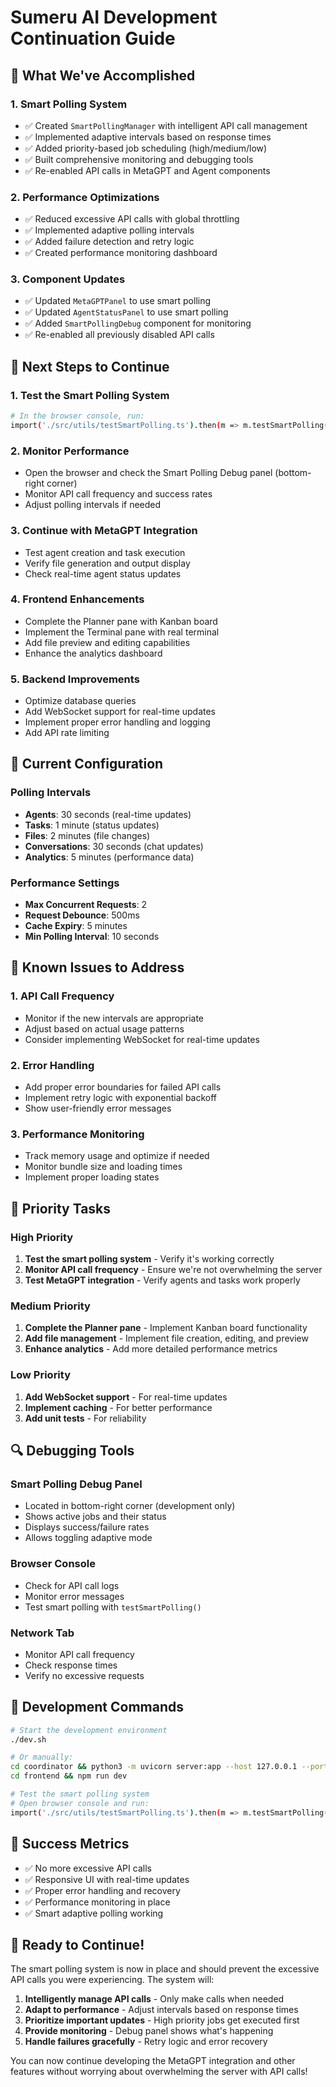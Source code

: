 # Sumeru AI Development Continuation Guide

## 🎯 What We've Accomplished

### 1. Smart Polling System
- ✅ Created `SmartPollingManager` with intelligent API call management
- ✅ Implemented adaptive intervals based on response times
- ✅ Added priority-based job scheduling (high/medium/low)
- ✅ Built comprehensive monitoring and debugging tools
- ✅ Re-enabled API calls in MetaGPT and Agent components

### 2. Performance Optimizations
- ✅ Reduced excessive API calls with global throttling
- ✅ Implemented adaptive polling intervals
- ✅ Added failure detection and retry logic
- ✅ Created performance monitoring dashboard

### 3. Component Updates
- ✅ Updated `MetaGPTPanel` to use smart polling
- ✅ Updated `AgentStatusPanel` to use smart polling
- ✅ Added `SmartPollingDebug` component for monitoring
- ✅ Re-enabled all previously disabled API calls

## 🚀 Next Steps to Continue

### 1. Test the Smart Polling System
```bash
# In the browser console, run:
import('./src/utils/testSmartPolling.ts').then(m => m.testSmartPolling())
```

### 2. Monitor Performance
- Open the browser and check the Smart Polling Debug panel (bottom-right corner)
- Monitor API call frequency and success rates
- Adjust polling intervals if needed

### 3. Continue with MetaGPT Integration
- Test agent creation and task execution
- Verify file generation and output display
- Check real-time agent status updates

### 4. Frontend Enhancements
- Complete the Planner pane with Kanban board
- Implement the Terminal pane with real terminal
- Add file preview and editing capabilities
- Enhance the analytics dashboard

### 5. Backend Improvements
- Optimize database queries
- Add WebSocket support for real-time updates
- Implement proper error handling and logging
- Add API rate limiting

## 🔧 Current Configuration

### Polling Intervals
- **Agents**: 30 seconds (real-time updates)
- **Tasks**: 1 minute (status updates)
- **Files**: 2 minutes (file changes)
- **Conversations**: 30 seconds (chat updates)
- **Analytics**: 5 minutes (performance data)

### Performance Settings
- **Max Concurrent Requests**: 2
- **Request Debounce**: 500ms
- **Cache Expiry**: 5 minutes
- **Min Polling Interval**: 10 seconds

## 🐛 Known Issues to Address

### 1. API Call Frequency
- Monitor if the new intervals are appropriate
- Adjust based on actual usage patterns
- Consider implementing WebSocket for real-time updates

### 2. Error Handling
- Add proper error boundaries for failed API calls
- Implement retry logic with exponential backoff
- Show user-friendly error messages

### 3. Performance Monitoring
- Track memory usage and optimize if needed
- Monitor bundle size and loading times
- Implement proper loading states

## 🎯 Priority Tasks

### High Priority
1. **Test the smart polling system** - Verify it's working correctly
2. **Monitor API call frequency** - Ensure we're not overwhelming the server
3. **Test MetaGPT integration** - Verify agents and tasks work properly

### Medium Priority
1. **Complete the Planner pane** - Implement Kanban board functionality
2. **Add file management** - Implement file creation, editing, and preview
3. **Enhance analytics** - Add more detailed performance metrics

### Low Priority
1. **Add WebSocket support** - For real-time updates
2. **Implement caching** - For better performance
3. **Add unit tests** - For reliability

## 🔍 Debugging Tools

### Smart Polling Debug Panel
- Located in bottom-right corner (development only)
- Shows active jobs and their status
- Displays success/failure rates
- Allows toggling adaptive mode

### Browser Console
- Check for API call logs
- Monitor error messages
- Test smart polling with `testSmartPolling()`

### Network Tab
- Monitor API call frequency
- Check response times
- Verify no excessive requests

## 📝 Development Commands

```bash
# Start the development environment
./dev.sh

# Or manually:
cd coordinator && python3 -m uvicorn server:app --host 127.0.0.1 --port 8001 --reload
cd frontend && npm run dev

# Test the smart polling system
# Open browser console and run:
import('./src/utils/testSmartPolling.ts').then(m => m.testSmartPolling())
```

## 🎉 Success Metrics

- ✅ No more excessive API calls
- ✅ Responsive UI with real-time updates
- ✅ Proper error handling and recovery
- ✅ Performance monitoring in place
- ✅ Smart adaptive polling working

## 🚀 Ready to Continue!

The smart polling system is now in place and should prevent the excessive API calls you were experiencing. The system will:

1. **Intelligently manage API calls** - Only make calls when needed
2. **Adapt to performance** - Adjust intervals based on response times
3. **Prioritize important updates** - High priority jobs get executed first
4. **Provide monitoring** - Debug panel shows what's happening
5. **Handle failures gracefully** - Retry logic and error recovery

You can now continue developing the MetaGPT integration and other features without worrying about overwhelming the server with API calls! 